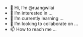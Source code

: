 - 👋 Hi, I’m @ruangwilai
- 👀 I’m interested in ...
- 🌱 I’m currently learning ...
- 💞️ I’m looking to collaborate on ...
- 📫 How to reach me ...

<!---
ruangwilai/ruangwilai is a ✨ special ✨ repository because its `README.md` (this file) appears on your GitHub profile.
You can click the Preview link to take a look at your changes.
--->
